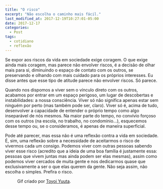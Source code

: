 ```yaml
---
title: "O risco"
excerpt: "Não escolha o caminho mais fácil."
last_modified_at: 2017-12-19T10:27:01-05:00
date: 2017-12-17
categories:
  - Post
tags: 
  - cotidiano
  - reflexão
---
```


Se expor aos riscos da vida em sociedade exige coragem. O que exige ainda mais coragem, mas parece não envolver riscos, é a decisão de olhar mais para si, diminuindo o espaço de contato com os outros, se preservando e olhando com mais cuidado para os próprios interesses. Eu disse antes que esse tipo de atitude parece não envolver riscos. Só parece.

Quando nos dispomos a viver sem o vínculo direto com os outros, acabamos por entrar em um espaço perigoso, um lugar de descobertas e instabilidades: a nossa consciência. Viver só não significa apenas estar sem ninguém por perto (mas também pode ser, claro). Viver só é, acima de tudo, desenvolver a capacidade de entender o próprio tempo como algo inseparável de nós mesmos. Na maior parte do tempo, no convívio forçoso com os outros (na escola, no trabalho, no condomínio…), esquecemos desse tempo ou, se o consideramos, é apenas de maneira superficial.

Pode até parecer, mas essa não é uma reflexão contra a vida em sociedade. É, sim, uma reflexão sobre a necessidade de aceitarmos o risco de vivermos cada um consigo. Podemos viver com outras pessoas sabendo viver esse risco (acredito que a ideia de uma boa família é justamente essa: pessoas que vivem juntas mas ainda podem ser elas mesmas), assim como podemos viver cercados de muita gente e nos dedicarmos quase que exclusivamente a ser o que elas querem da gente. Não seja assim, não escolha o simples. Prefira o risco.

<figure style="" class="align-left">
  <img src="{{ site.url }}{{ site.baseurl }}/assets/images/o-risco.gif" alt="">
  <figcaption>Gif criado por <a href="http://1041uuu.tumblr.com/">Toyoi Yuuta</a>.</figcaption>
</figure> 
